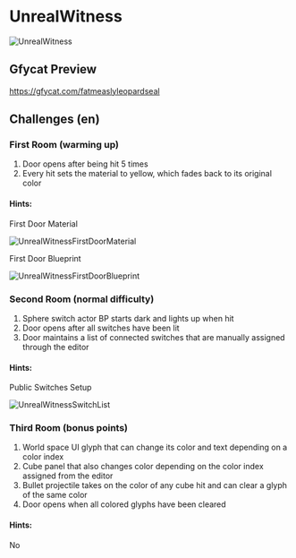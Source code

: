 # UnrealWitness
![UnrealWitness](https://user-images.githubusercontent.com/6082364/66284696-07cb9900-e897-11e9-9b25-616cc47469e6.png)

## Gfycat Preview
https://gfycat.com/fatmeaslyleopardseal

## Challenges (en)

### First Room (warming up)
1. Door opens after being hit 5 times
1. Every hit sets the material to yellow, which fades back to its original color

#### Hints:

First Door Material

![UnrealWitnessFirstDoorMaterial](https://user-images.githubusercontent.com/6082364/66285259-e02a0000-e899-11e9-9d74-2271fbd6b9f7.PNG)

First Door Blueprint

![UnrealWitnessFirstDoorBlueprint](https://user-images.githubusercontent.com/6082364/66285587-6dba1f80-e89b-11e9-9f91-6c854d4db745.PNG)

### Second Room (normal difficulty)
1. Sphere switch actor BP starts dark and lights up when hit
1. Door opens after all switches have been lit
1. Door maintains a list of connected switches that are manually assigned through the editor

#### Hints:

Public Switches Setup

![UnrealWitnessSwitchList](https://user-images.githubusercontent.com/6082364/66285264-e3bd8700-e899-11e9-82b6-28db22b6e544.PNG)

### Third Room (bonus points)
1. World space UI glyph that can change its color and text depending on a color index
1. Cube panel that also changes color depending on the color index assigned from the editor
1. Bullet projectile takes on the color of any cube hit and can clear a glyph of the same color
1. Door opens when all colored glyphs have been cleared

#### Hints:

No
